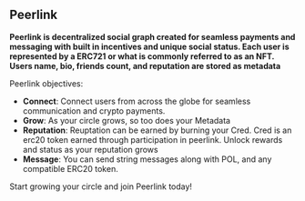 ## Peerlink

**Peerlink is decentralized social graph created for seamless payments and messaging with built in incentives and unique social status. Each user is represented by a ERC721 or what is commonly referred to as an NFT. Users name, bio, friends count, and reputation are stored as metadata**

Peerlink objectives:

-   **Connect**: Connect users from across the globe for seamless communication and crypto payments.
-   **Grow**: As your circle grows, so too does your Metadata
-   **Reputation**: Reuptation can be earned by burning your Cred. Cred is an erc20 token earned through participation in peerlink. Unlock rewards and status as your reputation grows
-   **Message**: You can send string messages along with POL, and any compatible ERC20 token.

Start growing your circle and join Peerlink today!